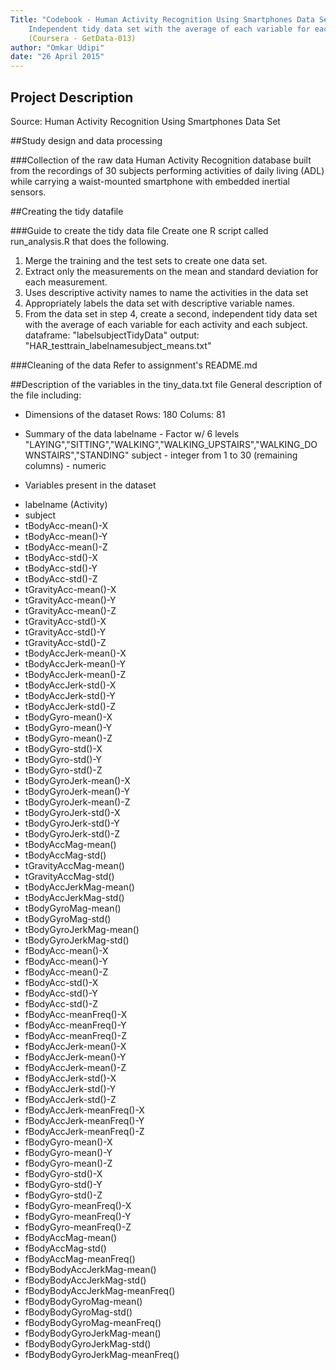```yaml
---
Title: "Codebook - Human Activity Recognition Using Smartphones Data Set: 
    Independent tidy data set with the average of each variable for each activity and each subject" 
    (Coursera - GetData-013)
author: "Omkar Udipi"
date: "26 April 2015"
---
```

 
## Project Description
Source: Human Activity Recognition Using Smartphones Data Set

 
##Study design and data processing
 
###Collection of the raw data
Human Activity Recognition database built from the recordings of 30 subjects performing activities of daily living (ADL) while carrying a waist-mounted smartphone with embedded inertial sensors.
 

##Creating the tidy datafile
 
###Guide to create the tidy data file
Create one R script called run_analysis.R that does the following. 
1. Merge the training and the test sets to create one data set.
2. Extract only the measurements on the mean and standard deviation for each measurement. 
3. Uses descriptive activity names to name the activities in the data set
4. Appropriately labels the data set with descriptive variable names. 
5. From the data set in step 4, create a second, independent tidy data set with the average of each variable for each activity and each subject. dataframe: "labelsubjectTidyData" output: "HAR_testtrain_labelnamesubject_means.txt"

###Cleaning of the data
Refer to assignment's README.md

##Description of the variables in the tiny_data.txt file
General description of the file including:
 - Dimensions of the dataset
 Rows: 180
 Colums: 81
 
 - Summary of the data
labelname - Factor w/ 6 levels "LAYING","SITTING","WALKING","WALKING_UPSTAIRS","WALKING_DOWNSTAIRS","STANDING"
subject - integer from 1 to 30
(remaining columns) - numeric

 - Variables present in the dataset
 
* labelname (Activity)
* subject
* tBodyAcc-mean()-X
* tBodyAcc-mean()-Y
* tBodyAcc-mean()-Z
* tBodyAcc-std()-X
* tBodyAcc-std()-Y
* tBodyAcc-std()-Z
* tGravityAcc-mean()-X
* tGravityAcc-mean()-Y
* tGravityAcc-mean()-Z
* tGravityAcc-std()-X
* tGravityAcc-std()-Y
* tGravityAcc-std()-Z
* tBodyAccJerk-mean()-X
* tBodyAccJerk-mean()-Y
* tBodyAccJerk-mean()-Z
* tBodyAccJerk-std()-X
* tBodyAccJerk-std()-Y
* tBodyAccJerk-std()-Z
* tBodyGyro-mean()-X
* tBodyGyro-mean()-Y
* tBodyGyro-mean()-Z
* tBodyGyro-std()-X
* tBodyGyro-std()-Y
* tBodyGyro-std()-Z
* tBodyGyroJerk-mean()-X
* tBodyGyroJerk-mean()-Y
* tBodyGyroJerk-mean()-Z
* tBodyGyroJerk-std()-X
* tBodyGyroJerk-std()-Y
* tBodyGyroJerk-std()-Z
* tBodyAccMag-mean()
* tBodyAccMag-std()
* tGravityAccMag-mean()
* tGravityAccMag-std()
* tBodyAccJerkMag-mean()
* tBodyAccJerkMag-std()
* tBodyGyroMag-mean()
* tBodyGyroMag-std()
* tBodyGyroJerkMag-mean()
* tBodyGyroJerkMag-std()
* fBodyAcc-mean()-X
* fBodyAcc-mean()-Y
* fBodyAcc-mean()-Z
* fBodyAcc-std()-X
* fBodyAcc-std()-Y
* fBodyAcc-std()-Z
* fBodyAcc-meanFreq()-X
* fBodyAcc-meanFreq()-Y
* fBodyAcc-meanFreq()-Z
* fBodyAccJerk-mean()-X
* fBodyAccJerk-mean()-Y
* fBodyAccJerk-mean()-Z
* fBodyAccJerk-std()-X
* fBodyAccJerk-std()-Y
* fBodyAccJerk-std()-Z
* fBodyAccJerk-meanFreq()-X
* fBodyAccJerk-meanFreq()-Y
* fBodyAccJerk-meanFreq()-Z
* fBodyGyro-mean()-X
* fBodyGyro-mean()-Y
* fBodyGyro-mean()-Z
* fBodyGyro-std()-X
* fBodyGyro-std()-Y
* fBodyGyro-std()-Z
* fBodyGyro-meanFreq()-X
* fBodyGyro-meanFreq()-Y
* fBodyGyro-meanFreq()-Z
* fBodyAccMag-mean()
* fBodyAccMag-std()
* fBodyAccMag-meanFreq()
* fBodyBodyAccJerkMag-mean()
* fBodyBodyAccJerkMag-std()
* fBodyBodyAccJerkMag-meanFreq()
* fBodyBodyGyroMag-mean()
* fBodyBodyGyroMag-std()
* fBodyBodyGyroMag-meanFreq()
* fBodyBodyGyroJerkMag-mean()
* fBodyBodyGyroJerkMag-std()
* fBodyBodyGyroJerkMag-meanFreq()





